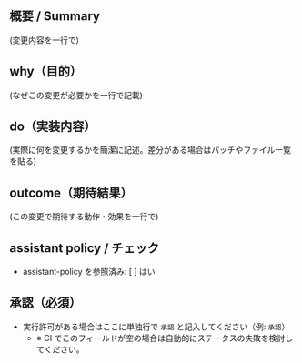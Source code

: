 ## 概要 / Summary
(変更内容を一行で)

## why（目的）
(なぜこの変更が必要かを一行で記載)

## do（実装内容）
(実際に何を変更するかを簡潔に記述。差分がある場合はパッチやファイル一覧を貼る)

## outcome（期待結果）
(この変更で期待する動作・効果を一行で)

## assistant policy / チェック
- assistant-policy を参照済み: [ ] はい

## 承認（必須）
- 実行許可がある場合はここに単独行で `承認` と記入してください（例: `承認`）
  - ※ CI でこのフィールドが空の場合は自動的にステータスの失敗を検討してください。
